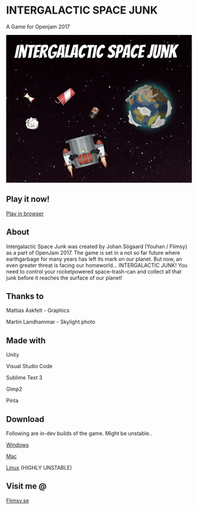 # INTERGALACTIC SPACE JUNK
A Game for Openjam 2017

![IGSJ](https://github.com/youhan89/LDOpenJam17/blob/master/Releases/IGSJ_Promo.png)

## Play it now!
[Play in browser](https://flimsy.itch.io/intergalactic-space-junk) 

## About
Intergalactic Space Junk was created by Johan Sögaard (Youhan / Flimsy) as a part of OpenJam 2017. The game is set in a not so far future where earthgarbage for many years has left its mark on our planet. But now, an even greater threat is facing our homeworld... INTERGALACTIC JUNK! You need to control your rocketpowered space-trash-can and collect all that junk before it reaches the surface of our planet!

## Thanks to
Mattias Askfelt - Graphics 

Martin Landhammar - Skylight photo

## Made with
Unity 

Visual Studio Code 

Sublime Text 3 

Gimp2 

Pinta

## Download
Following are in-dev builds of the game. Might be unstable.. 

[Windows](https://github.com/youhan89/LDOpenJam17/raw/master/Releases/IGSJ_WIN.zip) 

[Mac](https://github.com/youhan89/LDOpenJam17/raw/master/Releases/IGSJ_MAC.zip) 

[Linux](https://github.com/youhan89/LDOpenJam17/raw/master/Releases/IGSJ_LINUX.zip) (HIGHLY UNSTABLE)

## Visit me @
[Flimsy.se](http://www.flimsy.se)
